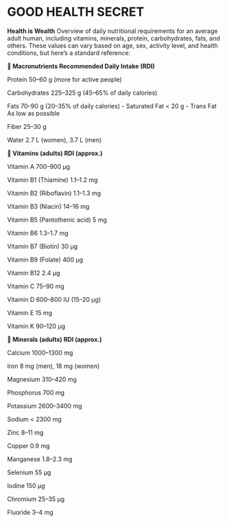 # GOOD HEALTH SECRET
**Health is Wealth**
Overview of daily nutritional requirements for an average adult human, including vitamins, minerals, protein, carbohydrates, fats, and others. These values can vary based on age, sex, activity level, and health conditions, but here’s a standard reference:

**🥗 Macronutrients Recommended Daily Intake (RDI)**

Protein	50–60 g (more for active people)

Carbohydrates	225–325 g (45–65% of daily calories)

Fats	70–90 g (20–35% of daily calories)
    - Saturated Fat	< 20 g
    - Trans Fat	As low as possible
    
Fiber	25–30 g

Water	2.7 L (women), 3.7 L (men) 

**💊 Vitamins (adults) RDI (approx.)**

Vitamin A	700–900 µg

Vitamin B1 (Thiamine)	1.1–1.2 mg

Vitamin B2 (Riboflavin)	1.1–1.3 mg

Vitamin B3 (Niacin)	14–16 mg

Vitamin B5 (Pantothenic acid)	5 mg

Vitamin B6	1.3–1.7 mg

Vitamin B7 (Biotin)	30 µg

Vitamin B9 (Folate)	400 µg

Vitamin B12	2.4 µg

Vitamin C	75–90 mg

Vitamin D	600–800 IU (15–20 µg)

Vitamin E	15 mg

Vitamin K	90–120 µg

**🧂 Minerals (adults) RDI (approx.)**

Calcium	1000–1300 mg

Iron	8 mg (men), 18 mg (women)

Magnesium	310–420 mg

Phosphorus	700 mg

Potassium	2600–3400 mg

Sodium	< 2300 mg

Zinc	8–11 mg

Copper	0.9 mg

Manganese	1.8–2.3 mg

Selenium	55 µg

Iodine	150 µg

Chromium	25–35 µg

Fluoride	3–4 mg


